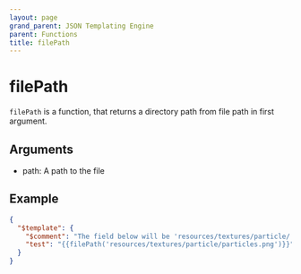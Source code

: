 ```yaml
---
layout: page
grand_parent: JSON Templating Engine
parent: Functions
title: filePath
---
```


# filePath

`filePath` is a function, that returns a directory path from file path in first argument.

## Arguments

 - path: A path to the file

## Example

```json
{
  "$template": {
    "$comment": "The field below will be 'resources/textures/particle/'",
    "test": "{{filePath('resources/textures/particle/particles.png')}}"
  }
}
```
